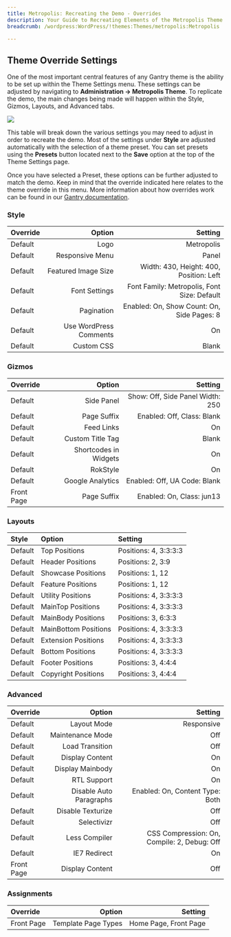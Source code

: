 ```yaml
---
title: Metropolis: Recreating the Demo - Overrides
description: Your Guide to Recreating Elements of the Metropolis Theme for WordPress
breadcrumb: /wordpress:WordPress/!themes:Themes/metropolis:Metropolis

---
```


Theme Override Settings
-----
One of the most important central features of any Gantry theme is the ability to be set up within the Theme Settings menu. These settings can be adjusted by navigating to **Administration -> Metropolis Theme**. To replicate the demo, the main changes being made will happen within the Style, Gizmos, Layouts, and Advanced tabs. 

![][demo25]

This table will break down the various settings you may need to adjust in order to recreate the demo. Most of the settings under **Style** are adjusted automatically with the selection of a theme preset. You can set presets using the **Presets** button located next to the **Save** option at the top of the Theme Settings page.

Once you have selected a Preset, these options can be further adjusted to match the demo. Keep in mind that the override indicated here relates to the theme override in this menu. More information about how overrides work can be found in our [Gantry documentation][override].

### Style
| Override |                 Option |                                     Setting |  
| :------- | ---------------------: | ------------------------------------------: |  
| Default  |                   Logo |                                  Metropolis |  
| Default  |        Responsive Menu |                                       Panel |  
| Default  |    Featured Image Size |     Width: 430, Height: 400, Position: Left |  
| Default  |          Font Settings | Font Family: Metropolis, Font Size: Default |  
| Default  |             Pagination |  Enabled: On, Show Count: On, Side Pages: 8 |  
| Default  | Use WordPress Comments |                                          On |  
| Default  |             Custom CSS |                                       Blank |  

### Gizmos
| Override   |                Option |                          Setting |  
| :--------- | --------------------: | -------------------------------: |  
| Default    |            Side Panel | Show: Off, Side Panel Width: 250 |  
| Default    |           Page Suffix |       Enabled: Off, Class: Blank |  
| Default    |            Feed Links |                               On |  
| Default    |      Custom Title Tag |                            Blank |  
| Default    | Shortcodes in Widgets |                               On |  
| Default    |              RokStyle |                               On |  
| Default    |      Google Analytics |     Enabled: Off, UA Code: Blank |  
| Front Page |           Page Suffix |        Enabled: On, Class: jun13 |  

### Layouts
| Style   | Option               | Setting               |  
| :------ | :------------------- | :-------------------- |  
| Default | Top Positions        | Positions: 4, 3:3:3:3 |  
| Default | Header Positions     | Positions: 2, 3:9     |  
| Default | Showcase Positions   | Positions: 1, 12      |  
| Default | Feature Positions    | Positions: 1, 12      |  
| Default | Utility Positions    | Positions: 4, 3:3:3:3 |  
| Default | MainTop Positions    | Positions: 4, 3:3:3:3 |  
| Default | MainBody Positions   | Positions: 3, 6:3:3   |  
| Default | MainBottom Positions | Positions: 4, 3:3:3:3 |  
| Default | Extension Positions  | Positions: 4, 3:3:3:3 |  
| Default | Bottom Positions     | Positions: 4, 3:3:3:3 |  
| Default | Footer Positions     | Positions: 3, 4:4:4   |  
| Default | Copyright Positions  | Positions: 3, 4:4:4   |  

### Advanced
| Override   |                  Option |                                     Setting |  
| :--------- | ----------------------: | ------------------------------------------: |  
| Default    |             Layout Mode |                                  Responsive |  
| Default    |        Maintenance Mode |                                         Off |  
| Default    |         Load Transition |                                         Off |  
| Default    |         Display Content |                                          On |  
| Default    |        Display Mainbody |                                          On |  
| Default    |             RTL Support |                                          On |  
| Default    | Disable Auto Paragraphs |             Enabled: On, Content Type: Both |  
| Default    |       Disable Texturize |                                         Off |  
| Default    |             Selectivizr |                                         Off |  
| Default    |           Less Compiler | CSS Compression: On, Compile: 2, Debug: Off |  
| Default    |            IE7 Redirect |                                          On |  
| Front Page |         Display Content |                                         Off |  

### Assignments
| Override   |              Option |               Setting |  
| :--------- | ------------------: | --------------------: |  
| Front Page | Template Page Types | Home Page, Front Page |  

[demo25]: assets/wp_metropolis_demo_25.jpeg
[menu]: ../../start/menu.md
[override]: http://docs.gantry.org/gantry4/configure